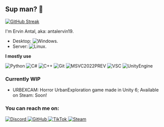 ## Sup man? 👋

[![GitHub Streak](https://streak-stats.demolab.com?user=antalervin19&theme=dark&hide_border=true)](https://git.io/streak-stats)

I'm Ervin Antal, aka: antalervin19.

- Desktop: <img src="https://custom-icon-badges.demolab.com/badge/Windows-0078D6?logo=windows11&logoColor=white" alt="Windows">.
- Server: <img src="https://img.shields.io/badge/Linux-FCC624?style=flat&logo=linux&logoColor=black" alt="Linux">.


**I mostly use**

<div display="flex">
  <img src="https://img.shields.io/badge/Python-3776AB?logo=python&logoColor=fff" alt="Python"/>
  <img src="https://custom-icon-badges.demolab.com/badge/C%23-%23239120.svg?logo=cshrp&logoColor=white" alt="C#"/>
  <img src="https://img.shields.io/badge/C++-%2300599C.svg?logo=c%2B%2B&logoColor=white" alt="C++"/>
  <img src="https://img.shields.io/badge/Git-F05032?logo=git&logoColor=fff" alt="Git"/>
  <img src="https://custom-icon-badges.demolab.com/badge/Visual%20Studio-5C2D91.svg?&logo=visual-studio&logoColor=white" alt="MSVC2022PREV"/>
  <img src="https://custom-icon-badges.demolab.com/badge/Visual%20Studio%20Code-0078d7.svg?logo=vsc&logoColor=white" alt="VSC"/>
  <img src="https://img.shields.io/badge/Unity-%23000000.svg?logo=unity&logoColor=white" alt="UnityEngine"/>
</div>

### Currently WIP

- URBEXCAM: Horror UrbanExploration game made in Unity 6; Available on Steam: Soon!

### You can reach me on:

<div display="flex">
  <a href="https://discord.gg/dYf2GC5VjB/">
    <img src="https://img.shields.io/badge/Discord-%235865F2.svg?&logo=discord&logoColor=white" alt="Discord"/>
  </a>
  <a href="https://github.com/antalervin19">
    <img src="https://img.shields.io/badge/GitHub-%23121011.svg?logo=github&logoColor=white" alt="GitHub"/>
  </a>
  <a href="https://www.tiktok.com/@ervinantal19">
    <img src="https://img.shields.io/badge/TikTok-black?logo=tiktok&logoColor=white" alt="TikTok"/>
  </a>
  <a href="https://steamcommunity.com/id/antalervin19/">
    <img src="https://img.shields.io/badge/Steam-%23000000.svg?logo=steam&logoColor=white" alt="Steam"/>
  </a>
</div>

